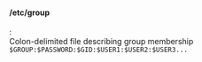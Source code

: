 #### /etc/group
:   
    Colon-delimited file describing group membership
    ```
    $GROUP:$PASSWORD:$GID:$USER1:$USER2:$USER3...
    ```
